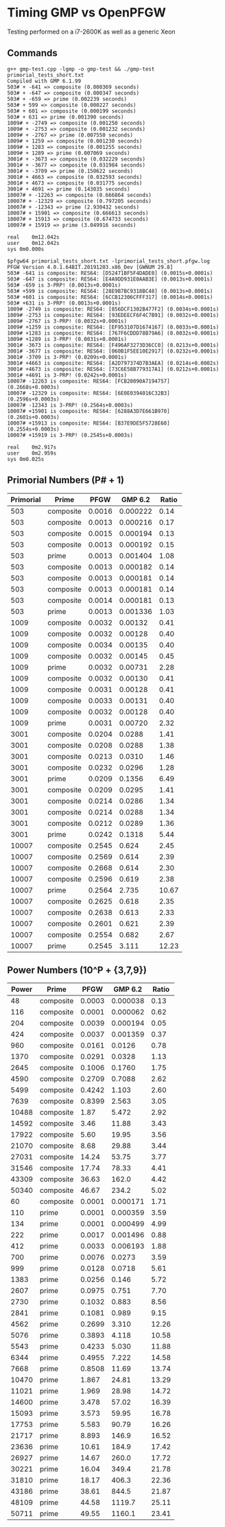 # Timing GMP vs OpenPFGW
Testing performed on a i7-2600K as well as a generic Xeon

## Commands

```shell
g++ gmp-test.cpp -lgmp -o gmp-test && ./gmp-test primorial_tests_short.txt
Compiled with GMP 6.1.99
503# + -641 => composite (0.000369 seconds)
503# + -647 => composite (0.000347 seconds)
503# + -659 => prime (0.002239 seconds)
503# + 599 => composite (0.000227 seconds)
503# + 601 => composite (0.000199 seconds)
503# + 631 => prime (0.001390 seconds)
1009# + -2749 => composite (0.001250 seconds)
1009# + -2753 => composite (0.001232 seconds)
1009# + -2767 => prime (0.007550 seconds)
1009# + 1259 => composite (0.001230 seconds)
1009# + 1283 => composite (0.001255 seconds)
1009# + 1289 => prime (0.007069 seconds)
3001# + -3673 => composite (0.032229 seconds)
3001# + -3677 => composite (0.031984 seconds)
3001# + -3709 => prime (0.150622 seconds)
3001# + 4663 => composite (0.032593 seconds)
3001# + 4673 => composite (0.031775 seconds)
3001# + 4691 => prime (0.143035 seconds)
10007# + -12263 => composite (0.666864 seconds)
10007# + -12329 => composite (0.797205 seconds)
10007# + -12343 => prime (2.930432 seconds)
10007# + 15901 => composite (0.666613 seconds)
10007# + 15913 => composite (0.674733 seconds)
10007# + 15919 => prime (3.049916 seconds)

real	0m12.042s
user	0m12.042s
sys	0m0.000s

```

```shell
$pfgw64 primorial_tests_short.txt -lprimorial_tests_short.pfgw.log
PFGW Version 4.0.1.64BIT.20191203.x86_Dev [GWNUM 29.8]
503# -641 is composite: RES64: [D52471BF5F4DADE0] (0.0015s+0.0001s)
503# -647 is composite: RES64: [E4A9DD931E0AAB3E] (0.0013s+0.0001s)
503# -659 is 3-PRP! (0.0013s+0.0001s)
503# +599 is composite: RES64: [28E9B7BC9318BC48] (0.0013s+0.0001s)
503# +601 is composite: RES64: [6CCB12306CFFF317] (0.0014s+0.0001s)
503# +631 is 3-PRP! (0.0013s+0.0001s)
1009# -2749 is composite: RES64: [856DCF1302B477F2] (0.0034s+0.0001s)
1009# -2753 is composite: RES64: [93EDEECF6F4C7B91] (0.0032s+0.0001s)
1009# -2767 is 3-PRP! (0.0032s+0.0001s)
1009# +1259 is composite: RES64: [EF953107D1674167] (0.0033s+0.0001s)
1009# +1283 is composite: RES64: [767F6CDDD78B79A6] (0.0032s+0.0001s)
1009# +1289 is 3-PRP! (0.0031s+0.0001s)
3001# -3673 is composite: RES64: [F496AF3273D36CC0] (0.0213s+0.0001s)
3001# -3677 is composite: RES64: [060B1F5EE10E2917] (0.0232s+0.0001s)
3001# -3709 is 3-PRP! (0.0209s+0.0001s)
3001# +4663 is composite: RES64: [A2D797374D7B3AEA] (0.0214s+0.0002s)
3001# +4673 is composite: RES64: [73C6E58B779317A1] (0.0212s+0.0001s)
3001# +4691 is 3-PRP! (0.0242s+0.0001s)
10007# -12263 is composite: RES64: [FCB20090A7194757] (0.2668s+0.0003s)
10007# -12329 is composite: RES64: [6E0E0394016C32B3] (0.2596s+0.0003s)
10007# -12343 is 3-PRP! (0.2564s+0.0003s)
10007# +15901 is composite: RES64: [6288A3D7E661B970] (0.2601s+0.0003s)
10007# +15913 is composite: RES64: [B37E9DE5F5728E60] (0.2554s+0.0003s)
10007# +15919 is 3-PRP! (0.2545s+0.0003s)

real	0m2.917s
user	0m2.959s
sys	0m0.025s
```

## Primorial Numbers (P# + 1)

| Primorial | Prime     | PFGW   | GMP 6.2  | Ratio |
|-----------|-----------|--------|----------|-------|
| 503       | composite | 0.0016 | 0.000222 | 0.14  |
| 503       | composite | 0.0013 | 0.000216 | 0.17  |
| 503       | composite | 0.0015 | 0.000194 | 0.13  |
| 503       | composite | 0.0013 | 0.000192 | 0.15  |
| 503       | prime     | 0.0013 | 0.001404 | 1.08  |
| 503       | composite | 0.0013 | 0.000182 | 0.14  |
| 503       | composite | 0.0013 | 0.000181 | 0.14  |
| 503       | composite | 0.0013 | 0.000181 | 0.14  |
| 503       | composite | 0.0014 | 0.000181 | 0.13  |
| 503       | prime     | 0.0013 | 0.001336 | 1.03  |
| 1009      | composite | 0.0032 | 0.00132  | 0.41  |
| 1009      | composite | 0.0032 | 0.00128  | 0.40  |
| 1009      | composite | 0.0034 | 0.00135  | 0.40  |
| 1009      | composite | 0.0032 | 0.00145  | 0.45  |
| 1009      | prime     | 0.0032 | 0.00731  | 2.28  |
| 1009      | composite | 0.0032 | 0.00130  | 0.41  |
| 1009      | composite | 0.0031 | 0.00128  | 0.41  |
| 1009      | composite | 0.0033 | 0.00131  | 0.40  |
| 1009      | composite | 0.0032 | 0.00128  | 0.40  |
| 1009      | prime     | 0.0031 | 0.00720  | 2.32  |
| 3001      | composite | 0.0204 | 0.0288   | 1.41  |
| 3001      | composite | 0.0208 | 0.0288   | 1.38  |
| 3001      | composite | 0.0213 | 0.0310   | 1.46  |
| 3001      | composite | 0.0232 | 0.0296   | 1.28  |
| 3001      | prime     | 0.0209 | 0.1356   | 6.49  |
| 3001      | composite | 0.0209 | 0.0295   | 1.41  |
| 3001      | composite | 0.0214 | 0.0286   | 1.34  |
| 3001      | composite | 0.0214 | 0.0288   | 1.34  |
| 3001      | composite | 0.0212 | 0.0289   | 1.36  |
| 3001      | prime     | 0.0242 | 0.1318   | 5.44  |
| 10007     | composite | 0.2545 | 0.624    | 2.45  |
| 10007     | composite | 0.2569 | 0.614    | 2.39  |
| 10007     | composite | 0.2668 | 0.614    | 2.30  |
| 10007     | composite | 0.2596 | 0.619    | 2.38  |
| 10007     | prime     | 0.2564 | 2.735    | 10.67 |
| 10007     | composite | 0.2625 | 0.618    | 2.35  |
| 10007     | composite | 0.2638 | 0.613    | 2.33  |
| 10007     | composite | 0.2601 | 0.621    | 2.39  |
| 10007     | composite | 0.2554 | 0.682    | 2.67  |
| 10007     | prime     | 0.2545 | 3.111    | 12.23 |

## Power Numbers (10^P + {3,7,9})

| Power | Prime     | PFGW   | GMP 6.2  | Ratio |
|-------|-----------|--------|----------|-------|
| 48    | composite | 0.0003 | 0.000038 | 0.13  |
| 116   | composite | 0.0001 | 0.000062 | 0.62  |
| 204   | composite | 0.0039 | 0.000194 | 0.05  |
| 424   | composite | 0.0037 | 0.001359 | 0.37  |
| 960   | composite | 0.0161 | 0.0126   | 0.78  |
| 1370  | composite | 0.0291 | 0.0328   | 1.13  |
| 2645  | composite | 0.1006 | 0.1760   | 1.75  |
| 4590  | composite | 0.2709 | 0.7088   | 2.62  |
| 5499  | composite | 0.4242 | 1.103    | 2.60  |
| 7639  | composite | 0.8399 | 2.563    | 3.05  |
| 10488 | composite | 1.87   | 5.472    | 2.92  |
| 14592 | composite | 3.46   | 11.88    | 3.43  |
| 17922 | composite | 5.60   | 19.95    | 3.56  |
| 21070 | composite | 8.68   | 29.88    | 3.44  |
| 27031 | composite | 14.24  | 53.75    | 3.77  |
| 31546 | composite | 17.74  | 78.33    | 4.41  |
| 43309 | composite | 36.63  | 162.0    | 4.42  |
| 50340 | composite | 46.67  | 234.2    | 5.02  |
| 60    | composite | 0.0001 | 0.000171 | 1.71  |
| 110   | prime     | 0.0001 | 0.000359 | 3.59  |
| 134   | prime     | 0.0001 | 0.000499 | 4.99  |
| 222   | prime     | 0.0017 | 0.001496 | 0.88  |
| 412   | prime     | 0.0033 | 0.006193 | 1.88  |
| 700   | prime     | 0.0076 | 0.0273   | 3.59  |
| 999   | prime     | 0.0128 | 0.0718   | 5.61  |
| 1383  | prime     | 0.0256 | 0.146    | 5.72  |
| 2607  | prime     | 0.0975 | 0.751    | 7.70  |
| 2730  | prime     | 0.1032 | 0.883    | 8.56  |
| 2841  | prime     | 0.1081 | 0.989    | 9.15  |
| 4562  | prime     | 0.2699 | 3.310    | 12.26 |
| 5076  | prime     | 0.3893 | 4.118    | 10.58 |
| 5543  | prime     | 0.4233 | 5.030    | 11.88 |
| 6344  | prime     | 0.4955 | 7.222    | 14.58 |
| 7668  | prime     | 0.8508 | 11.69    | 13.74 |
| 10470 | prime     | 1.867  | 24.81    | 13.29 |
| 11021 | prime     | 1.969  | 28.98    | 14.72 |
| 14600 | prime     | 3.478  | 57.02    | 16.39 |
| 15093 | prime     | 3.573  | 59.95    | 16.78 |
| 17753 | prime     | 5.583  | 90.79    | 16.26 |
| 21717 | prime     | 8.893  | 146.9    | 16.52 |
| 23636 | prime     | 10.61  | 184.9    | 17.42 |
| 26927 | prime     | 14.67  | 260.0    | 17.72 |
| 30221 | prime     | 16.04  | 349.4    | 21.78 |
| 31810 | prime     | 18.17  | 406.3    | 22.36 |
| 43186 | prime     | 38.61  | 844.5    | 21.87 |
| 48109 | prime     | 44.58  | 1119.7   | 25.11 |
| 50711 | prime     | 49.55  | 1160.1   | 23.41 |

